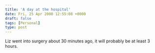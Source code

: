 ```yaml
---
title: 'A day at the hospital'
date: Fri, 25 Apr 2008 12:55:08 +0000
draft: false
tags: [Personal]
type: post
---
```


Liz went into surgery about 30 minutes ago, it will probably be at least 3 hours.